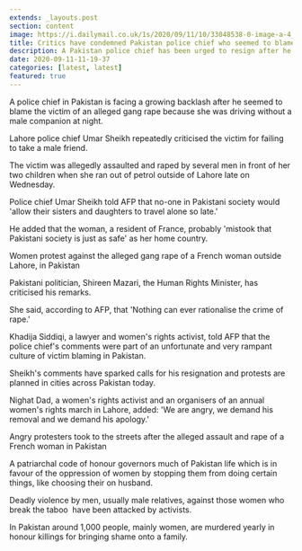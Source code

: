 ```yaml
---
extends: _layouts.post
section: content
image: https://i.dailymail.co.uk/1s/2020/09/11/10/33048538-0-image-a-4_1599817111523.jpg 
title: Critics have condemned Pakistan police chief who seemed to blame alleged rape victim for attack 
description: A Pakistan police chief has been urged to resign after he seemed to repeatedly blame an alleged rape victim for her attack. Umar Sheikh said the woman should not have traveled without a male companion 
date: 2020-09-11-11-19-37 
categories: [latest, latest] 
featured: true 
--- 
```

A police chief in Pakistan is facing a growing backlash after he seemed to blame the victim of an alleged gang rape because she was driving without a male companion at night.

Lahore police chief Umar Sheikh repeatedly criticised the victim for failing to take a male friend.

The victim was allegedly assaulted and raped by several men in front of her two children when she ran out of petrol outside of Lahore late on Wednesday.

Police chief Umar Sheikh told AFP that no-one in Pakistani society would 'allow their sisters and daughters to travel alone so late.'

He added that the woman, a resident of France, probably 'mistook that Pakistani society is just as safe' as her home country.

Women protest against the alleged gang rape of a French woman outside Lahore, in Pakistan

Pakistani politician, Shireen Mazari, the Human Rights Minister, has criticised his remarks.

She said, according to AFP, that 'Nothing can ever rationalise the crime of rape.'

Khadija Siddiqi, a lawyer and women's rights activist, told AFP that the police chief's comments were part of an unfortunate and very rampant culture of victim blaming in Pakistan. 

Sheikh's comments have sparked calls for his resignation and protests are planned in cities across Pakistan today.

Nighat Dad, a women's rights activist and an organisers of an annual women's rights march in Lahore, added: 'We are angry, we demand his removal and we demand his apology.'

Angry protesters took to the streets after the alleged assault and rape of a French woman in Pakistan

A patriarchal code of honour governors much of Pakistan life which is in favour of the oppression of women by stopping them from doing certain things, like choosing their on husband.

Deadly violence by men, usually male relatives, against those women who break the taboo  have been attacked by activists.

In Pakistan around 1,000 people, mainly women, are murdered yearly in honour killings for bringing shame onto a family.

